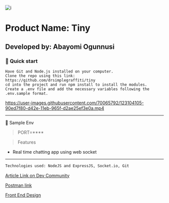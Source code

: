 ![i](https://img.shields.io/badge/license-MIT-blue)
# Product Name: Tiny

## Developed by: Abayomi Ogunnusi

### 🚀 Quick start

    Have Git and Node.js installed on your computer.
    Clone the repo using this link: https://github.com/drsimplegraffiti/tiny
    cd into the project and run npm install to install the modules.
    Create a .env file and add the necessary variables following the .env.sample format.


https://user-images.githubusercontent.com/70065792/123104105-90ed7f80-d42e-11eb-965f-d2ae25ef3e0a.mp4

---
🔐 Sample Env
> PORT=****

> Features
* Real time chatting app using web socket
---

```html
Technologies used: NodeJS and ExpressJS, Socket.io, Git
```
[Article Link on Dev Community](https://dev.to/drsimplegraffiti/chat-app-using-socket-io-1hp0)

[Postman link](https://documenter.getpostman.com/view/15544476/TzecE5ze)
<!-- [testing](http://localhost:3000) -->
[Front End Design](https://tinycom.herokuapp.com/)

